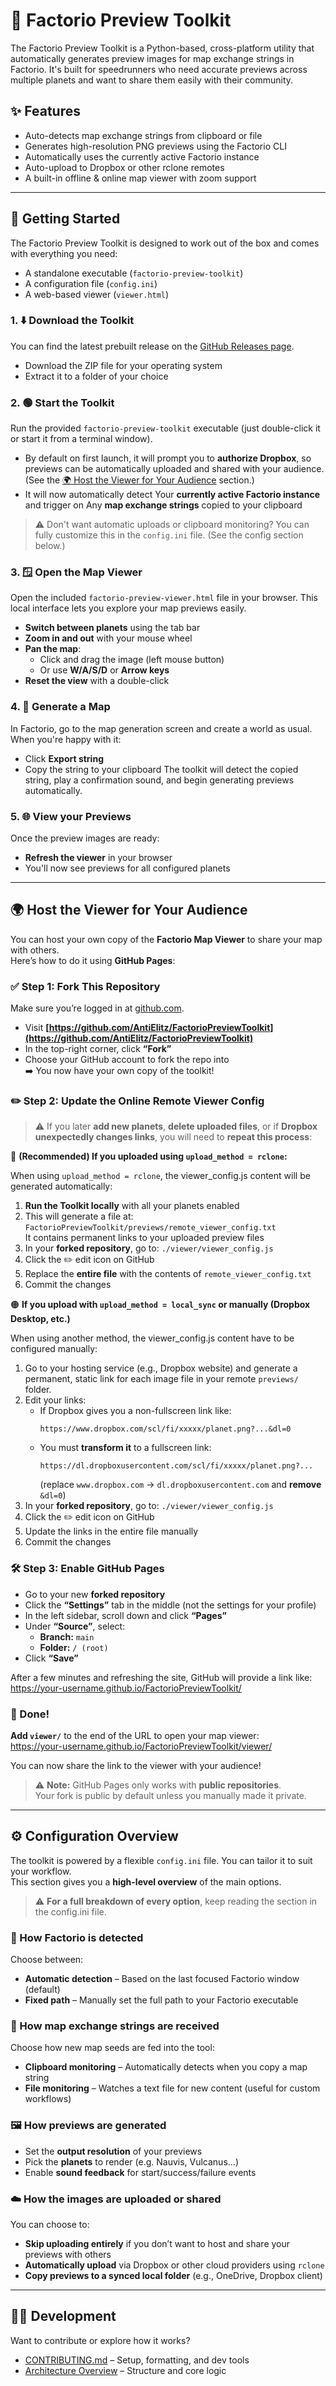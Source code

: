 # 🚀 Factorio Preview Toolkit

The Factorio Preview Toolkit is a Python-based, cross-platform utility 
that automatically generates preview images for map exchange strings in Factorio. 
It's built for speedrunners who need accurate previews across 
multiple planets and want to share them easily with their community.

## ✨ Features
- Auto-detects map exchange strings from clipboard or file  
- Generates high-resolution PNG previews using the Factorio CLI  
- Automatically uses the currently active Factorio instance
- Auto-upload to Dropbox or other rclone remotes  
- A built-in offline & online map viewer with zoom support  

---

## 🧭 Getting Started

The Factorio Preview Toolkit is designed to work out of the box and comes with everything you need:  
- A standalone executable (`factorio-preview-toolkit`)  
- A configuration file (`config.ini`)  
- A web-based viewer (`viewer.html`)  

### 1. ⬇️ Download the Toolkit
You can find the latest prebuilt release on the [GitHub Releases page](https://github.com/AntiElitz/FactorioPreviewToolkit/releases).
- Download the ZIP file for your operating system
- Extract it to a folder of your choice

### 2. 🟢 Start the Toolkit
Run the provided `factorio-preview-toolkit` executable (just double-click it or start it from a terminal window).
- By default on first launch, it will prompt you to **authorize Dropbox**, so previews can be automatically uploaded and shared with your audience. (See the [🌍 Host the Viewer for Your Audience](#🌍-host-the-viewer-for-your-audience) section.)
- It will now automatically detect Your **currently active Factorio instance** and trigger on Any **map exchange strings** copied to your clipboard
>  ⚠️ Don't want automatic uploads or clipboard monitoring? You can fully customize this in the `config.ini` file. (See the config section below.)

### 3. 🪟 Open the Map Viewer
Open the included `factorio-preview-viewer.html` file in your browser. This local interface lets you explore your map previews easily.
- **Switch between planets** using the tab bar
- **Zoom in and out** with your mouse wheel
- **Pan the map**:
  - Click and drag the image (left mouse button)
  - Or use **W/A/S/D** or **Arrow keys**
- **Reset the view** with a double-click

### 4. 🎲 Generate a Map
In Factorio, go to the map generation screen and create a world as usual.
When you're happy with it:
- Click **Export string**
- Copy the string to your clipboard
The toolkit will detect the copied string, play a confirmation sound, and begin generating previews automatically.

### 5. 🌐 View your Previews
Once the preview images are ready:
- **Refresh the viewer** in your browser
- You'll now see previews for all configured planets


---
## 🌍 Host the Viewer for Your Audience

You can host your own copy of the **Factorio Map Viewer** to share your map with others.  
Here’s how to do it using **GitHub Pages**:

### ✅ Step 1: Fork This Repository
Make sure you’re logged in at [github.com](https://github.com).
- Visit **[https://github.com/AntiElitz/FactorioPreviewToolkit](https://github.com/AntiElitz/FactorioPreviewToolkit)**
- In the top-right corner, click **“Fork”**
- Choose your GitHub account to fork the repo into  
➡️ You now have your own copy of the toolkit!


### ✏️ Step 2: Update the Online Remote Viewer Config
> ⚠️ If you later **add new planets**, **delete uploaded files**, or if **Dropbox unexpectedly changes links**, you will need to **repeat this process**:  

🔵 **(Recommended) If you uploaded using `upload_method = rclone`:**

When using `upload_method = rclone`, the viewer_config.js content will be generated automatically:
1. **Run the Toolkit locally** with all your planets enabled
2. This will generate a file at: `FactorioPreviewToolkit/previews/remote_viewer_config.txt` <br>
It contains permanent links to your uploaded preview files
3. In your **forked repository**, go to: `./viewer/viewer_config.js`
4. Click the ✏️ edit icon on GitHub
5. Replace the **entire file** with the contents of `remote_viewer_config.txt`
6. Commit the changes

🟠 **If you upload with `upload_method = local_sync` or manually (Dropbox Desktop, etc.)**

When using another method, the viewer_config.js content have to be configured manually:
1. Go to your hosting service (e.g., Dropbox website) and generate a permanent, static link for each image file in your remote `previews/` folder.
2. Edit your links:
   - If Dropbox gives you a non-fullscreen link like:
     ```
     https://www.dropbox.com/scl/fi/xxxxx/planet.png?...&dl=0
     ```
   - You must **transform it** to a fullscreen link:
     ```
     https://dl.dropboxusercontent.com/scl/fi/xxxxx/planet.png?...
     ```
     (replace `www.dropbox.com` → `dl.dropboxusercontent.com` and **remove** `&dl=0`)
3. In your **forked repository**, go to: `./viewer/viewer_config.js`
4. Click the ✏️ edit icon on GitHub
5. Update the links in the entire file manually
6. Commit the changes


### 🛠️ Step 3: Enable GitHub Pages
- Go to your new **forked repository**
- Click the **“Settings”** tab in the middle (not the settings for your profile)
- In the left sidebar, scroll down and click **“Pages”**
- Under **“Source”**, select:
  - **Branch:** `main`
  - **Folder:** `/ (root)`
- Click **“Save”**

After a few minutes and refreshing the site, GitHub will provide a link like: <br>
https://your-username.github.io/FactorioPreviewToolkit/

### 🎉 Done!
**Add `viewer/`** to the end of the URL to open your map viewer:  
https://your-username.github.io/FactorioPreviewToolkit/viewer/

You can now share the link to the viewer with your audience!

> ⚠️ **Note:** GitHub Pages only works with **public repositories**.  
Your fork is public by default unless you manually made it private.
---
## ⚙️ Configuration Overview

The toolkit is powered by a flexible `config.ini` file. You can tailor it to suit your workflow.<br>
This section gives you a **high-level overview** of the main options.
> ⚠️ **For a full breakdown of every option**, keep reading the section in the config.ini file.
> 
### 🧭 How Factorio is detected  
Choose between:
- **Automatic detection** – Based on the last focused Factorio window (default)
- **Fixed path** – Manually set the full path to your Factorio executable

### 🎲 How map exchange strings are received  
Choose how new map seeds are fed into the tool:
- **Clipboard monitoring** – Automatically detects when you copy a map string  
- **File monitoring** – Watches a text file for new content (useful for custom workflows)

### 🖼️ How previews are generated  
- Set the **output resolution** of your previews  
- Pick the **planets** to render (e.g. Nauvis, Vulcanus...)  
- Enable **sound feedback** for start/success/failure events

### ☁️ How the images are uploaded or shared  
You can choose to:
- **Skip uploading entirely** if you don’t want to host and share your previews with others
- **Automatically upload** via Dropbox or other cloud providers using `rclone`
- **Copy previews to a synced local folder** (e.g., OneDrive, Dropbox client)

---
## 👩‍💻 Development
Want to contribute or explore how it works?
- [CONTRIBUTING.md](./CONTRIBUTING.md) – Setup, formatting, and dev tools
- [Architecture Overview](./docs/ARCHITECTURE.md) – Structure and core logic
